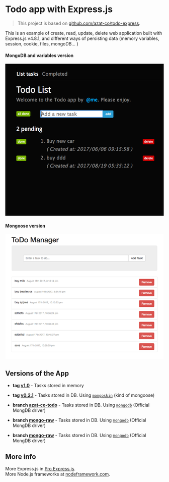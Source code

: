 # Todo app with Express.js

> This project is based on [github.com/azat-co/todo-express](http://github.com/azat-co/todo-express).

This is an example of create, read, update, delete web application built with Express.js v4.8.1, and different ways of persisting data (memory variables, session, cookie, files, mongoDB... )


#### MongoDB and variables version
![todo list app](_img/todo-app.png)

#### Mongoose version
![todo list app 2](_img/todo-app2.png)

## Versions of the App

- **tag [v1.0](https://github.com/juanmaguitar/todo-express/tree/v1.0)** - Tasks stored in memory
- **tag [v0.2.1](https://github.com/juanmaguitar/todo-express/tree/v0.2.1)** - Tasks stored in DB. Using [`mongoskin`](https://www.npmjs.com/package/mongoskin) (kind of mongoose)

- **branch [azat-co-todo](https://github.com/juanmaguitar/todo-express/tree/)** - Tasks stored in DB. Using [`mongodb`](https://www.npmjs.com/package/mongodb) (Official MongDB driver)

- **branch [mongo-raw](https://github.com/juanmaguitar/todo-express/tree/mongo-raw)** - Tasks stored in DB. Using [`mongodb`](https://www.npmjs.com/package/mongodb) (Official MongDB driver)

- **branch [mongo-raw](https://github.com/juanmaguitar/todo-express/tree/mongo-raw)** - Tasks stored in DB. Using [`mongodb`](https://www.npmjs.com/package/mongodb) (Official MongDB driver)


## More info
More Express.js in [Pro Express.js](http://proexpressjs.com).  
More Node.js frameworks at [nodeframework.com](http://nodeframework.com).

